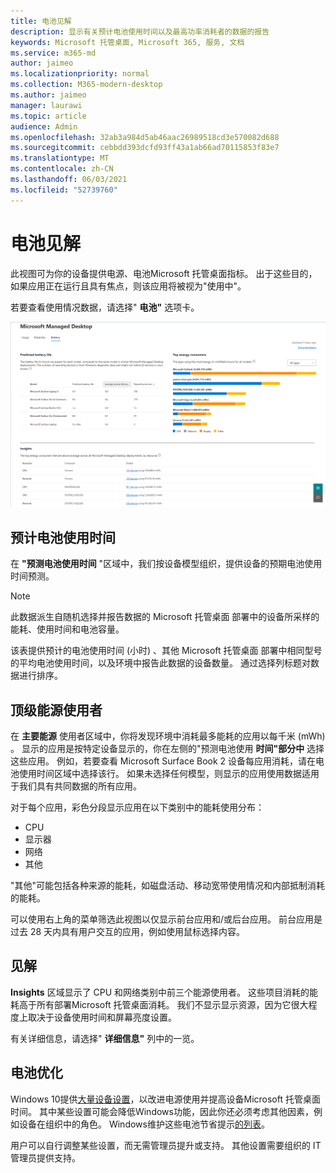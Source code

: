 ```yaml
---
title: 电池见解
description: 显示有关预计电池使用时间以及最高功率消耗者的数据的报告
keywords: Microsoft 托管桌面, Microsoft 365, 服务, 文档
ms.service: m365-md
author: jaimeo
ms.localizationpriority: normal
ms.collection: M365-modern-desktop
ms.author: jaimeo
manager: laurawi
ms.topic: article
audience: Admin
ms.openlocfilehash: 32ab3a984d5ab46aac26989518cd3e570082d688
ms.sourcegitcommit: cebbdd393dcfd93ff43a1ab66ad70115853f83e7
ms.translationtype: MT
ms.contentlocale: zh-CN
ms.lasthandoff: 06/03/2021
ms.locfileid: "52739760"
---
```

# <a name="battery-insights"></a>电池见解
此视图可为你的设备提供电源、电池Microsoft 托管桌面指标。 出于这些目的，如果应用正在运行且具有焦点，则该应用将被视为"使用中"。

若要查看使用情况数据，请选择" **电池"** 选项卡。

![电池窗格：预测左上角每个设备型号的电池使用时间，顶部能耗 (按应用) 右上角的见解表显示。 右上方的文档链接](../../media/insights_battery.png)

## <a name="predicted-battery-life"></a>预计电池使用时间

在 **"预测电池使用时间** "区域中，我们按设备模型组织，提供设备的预期电池使用时间预测。

> [!NOTE]
> 此数据派生自随机选择并报告数据的 Microsoft 托管桌面 部署中的设备所采样的能耗<em></em>、使用时间和电池容量。

该表提供预计的电池使用时间 (小时) 、其他 Microsoft 托管桌面 部署中相同型号的平均电池使用时间，以及环境中报告此数据的设备数量。 通过选择列标题对数据进行排序。



## <a name="top-energy-consumers"></a>顶级能源使用者

在 **主要能源** 使用者区域中，你将发现环境中消耗最多能耗的应用以每千米 (mWh) 。 显示的应用是按特定设备显示的，你在左侧的"预测电池使用 **时间"部分中** 选择这些应用。 例如，若要查看 Microsoft Surface Book 2 设备每应用消耗，请在电池使用时间区域中选择该行。 如果未选择任何模型，则显示的应用使用数据适用于我们具有共同数据的所有应用。

 对于每个应用，彩色分段显示应用在以下类别中的能耗使用分布：

- CPU
- 显示器
- 网络
- 其他

"其他"可能包括各种来源的能耗，如磁盘活动、移动宽带使用情况和内部抵制消耗的能耗。 

可以使用右上角的菜单筛选此视图以仅显示前台应用和/或后台应用。 前台应用是过去 28 天内具有用户交互的应用，例如使用鼠标选择内容。

## <a name="insights"></a>见解

**Insights** 区域显示了 CPU 和网络类别中前三个能源使用者。 这些项目消耗的能耗高于所有部署Microsoft 托管桌面消耗。 我们不显示显示资源，因为它很大程度上取决于设备使用时间和屏幕亮度设置。 

有关详细信息，请选择" **详细信息"** 列中的一览。

## <a name="battery-optimization"></a>电池优化

Windows 10提供[大量设备设置](https://support.microsoft.com/help/20443/windows-10-battery-saving-tips)，以改进电源使用并提高设备Microsoft 托管桌面时间。 其中某些设置可能会降低Windows功能，因此你还必须考虑其他因素，例如设备在组织中的角色。 Windows维护这些电池节省提示[的列表](https://support.microsoft.com/help/20443/windows-10-battery-saving-tips)。

用户可以自行调整某些设置，而无需管理员提升或支持。 其他设置需要组织的 IT 管理员提供支持。
